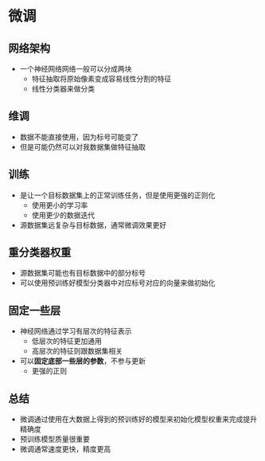 # 微调

## 网络架构
- 一个神经网络网络一般可以分成两块
  - 特征抽取将原始像素变成容易线性分割的特征
  - 线性分类器来做分类

## 维调
- 数据不能直接使用，因为标号可能变了
- 但是可能仍然可以对我数据集做特征抽取

## 训练
- 是让一个目标数据集上的正常训练任务，但是使用更强的正则化
  - 使用更小的学习率
  - 使用更少的数据迭代
- 源数据集远复杂与目标数据，通常微调效果更好

## 重分类器权重
- 源数据集可能也有目标数据中的部分标号
- 可以使用预训练好模型分类器中对应标号对应的向量来做初始化

## 固定一些层
- 神经网络通过学习有层次的特征表示
  - 低层次的特征更加通用
  - 高层次的特征则跟数据集相关
- 可以**固定底部一些层的参数**，不参与更新
  - 更强的正则

## 总结
- 微调通过使用在大数据上得到的预训练好的模型来初始化模型权重来完成提升精确度
- 预训练模型质量很重要
- 微调通常速度更快，精度更高



